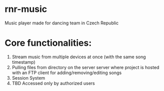 # rnr-music

Music player made for dancing team in Czech Republic

# Core functionalities:
1. Stream music from multiple devices at once (with the same song timestamp)
2. Pulling files from directory on the server server where project is hosted with an FTP client for adding/removing/editing songs
3. Session System
4. TBD Accessed only by authorized users
